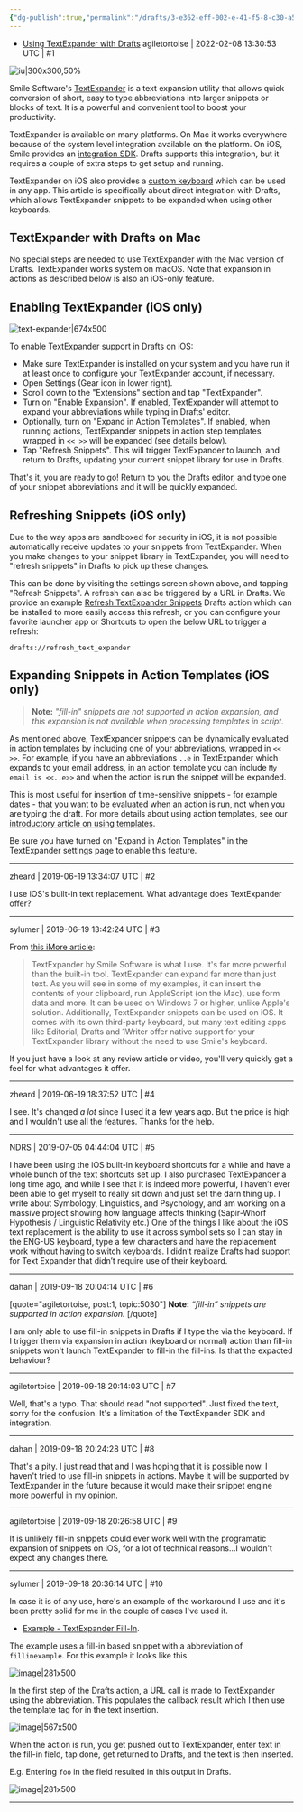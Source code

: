 ```yaml
---
{"dg-publish":true,"permalink":"/drafts/3-e362-eff-002-e-41-f5-8-c30-a5-d603181-ce-9-2/","dgHomeLink":true,"dgPassFrontmatter":false}
---
```


- [Using TextExpander with Drafts](https://forums.getdrafts.com/t/using-textexpander-with-drafts/5030)
agiletortoise | 2022-02-08 13:30:53 UTC | #1

![iu|300x300,50%](upload://rfs2PsGybT1XdXXFQPHoOCnanS7.jpeg) 

Smile Software's [TextExpander](https://shareasale.com/r.cfm?b=1244193&u=2085159&m=81274&urllink=&afftrack=) is a text expansion utility that allows quick conversion of short, easy to type abbreviations into larger snippets or blocks of text. It is a powerful and convenient tool to boost your productivity.

TextExpander is available on many platforms. On Mac it works everywhere because of the system level integration available on the platform. On iOS, Smile provides an [integration SDK](https://smilesoftware.com/textexpander-ios/sdk). Drafts supports this integration, but it requires a couple of extra steps to get setup and running.

TextExpander on iOS also provides a [custom keyboard](https://textexpander.com/entry/how-to-textexpander-custom-keyboard/) which can be used in any app. This article is specifically about direct integration with Drafts, which allows TextExpander snippets to be expanded when using other keyboards.

## TextExpander with Drafts on Mac

No special steps are needed to use TextExpander with the Mac version of Drafts. TextExpander works system on macOS. Note that expansion in actions as described below is also an iOS-only feature.

## Enabling TextExpander (iOS only)

![text-expander|674x500](upload://51eUKOyyqk88sdiNu48W6gSXU8K.png) 

To enable TextExpander support in Drafts on iOS:

- Make sure TextExpander is installed on your system and you have run it at least once to configure your TextExpander account, if necessary.
- Open Settings (Gear icon in lower right).
- Scroll down to the "Extensions" section and tap "TextExpander".
- Turn on "Enable Expansion". If enabled, TextExpander will attempt to expand your abbreviations while typing in Drafts' editor.
- Optionally, turn on "Expand in Action Templates". If enabled, when running actions, TextExpander snippets in action step templates wrapped in `<< >>` will be expanded (see details below).
- Tap "Refresh Snippets". This will trigger TextExpander to launch, and return to Drafts, updating your current snippet library for use in Drafts.

That's it, you are ready to go! Return to you the Drafts editor, and type one of your snippet abbreviations and it will be quickly expanded.

## Refreshing Snippets (iOS only)

Due to the way apps are sandboxed for security in iOS, it is not possible automatically receive updates to your snippets from TextExpander. When you make changes to your snippet library in TextExpander, you will need to "refresh snippets" in Drafts to pick up these changes.

This can be done by visiting the settings screen shown above, and tapping "Refresh Snippets".  A refresh can also be triggered by a URL in Drafts. We provide an example [Refresh TextExpander Snippets](https://actions.getdrafts.com/a/1X1) Drafts action which can be installed to more easily access this refresh, or you can configure your favorite launcher app or Shortcuts to open the below URL to trigger a refresh:

```plain
drafts://refresh_text_expander
```

## Expanding Snippets in Action Templates (iOS only)

> **Note:** _"fill-in" snippets are _not_ supported in action expansion, and this expansion is not available when processing templates in script._

As mentioned above, TextExpander snippets can be dynamically evaluated in action templates by including one of your abbreviations, wrapped in `<< >>`. For example, if you have an abbreviations `..e` in TextExpander which expands to your email address, in an action template you can include `My email is <<..e>>` and when the action is run the snippet will be expanded.

This is most useful for insertion of time-sensitive snippets - for example dates - that you want to be evaluated when an action is run, not when you are typing the draft. For more details about using action templates, see our [introductory article on using templates](https://forums.getdrafts.com/t/using-drafts-templates/3728).

Be sure you have turned on "Expand in Action Templates" in the TextExpander settings page to enable this feature.

-------------------------

zheard | 2019-06-19 13:34:07 UTC | #2

I use iOS's built-in text replacement. What advantage does TextExpander offer?

-------------------------

sylumer | 2019-06-19 13:42:24 UTC | #3

From [this iMore article](https://www.imore.com/how-text-replacement-typing-things-easier):

> TextExpander by Smile Software is what I use. It's far more powerful than the built-in tool. TextExpander can expand far more than just text. As you will see in some of my examples, it can insert the contents of your clipboard, run AppleScript (on the Mac), use form data and more. It can be used on Windows 7 or higher, unlike Apple's solution. Additionally, TextExpander snippets can be used on iOS. It comes with its own third-party keyboard, but many text editing apps like Editorial, Drafts and 1Writer offer native support for your TextExpander library without the need to use Smile's keyboard.

If you just have a look at any review article or video, you'll very quickly get a feel for what advantages it offer.

-------------------------

zheard | 2019-06-19 18:37:52 UTC | #4

I see. It's changed *a lot* since I used it a few years ago. But the price is high and I wouldn't use all the features. Thanks for the help.

-------------------------

NDRS | 2019-07-05 04:44:04 UTC | #5

I have been using the iOS built-in keyboard shortcuts for a while and have a whole bunch of the text shortcuts set up. I also purchased TextExpander a long time ago, and while I see that it is indeed more powerful, I haven’t ever been able to get myself to really sit down and just set the darn thing up. 
I write about Symbology, Linguistics, and Psychology, and am working on a massive project showing how language affects thinking (Sapir-Whorf Hypothesis / Linguistic Relativity etc.) One of the things I like about the iOS text replacement is the ability to use it across symbol sets so I can stay in the ENG-US keyboard, type a few characters and have the replacement work without having to switch keyboards. I didn’t realize Drafts had support for Text Expander that didn’t require use of their keyboard.

-------------------------

dahan | 2019-09-18 20:04:14 UTC | #6

[quote="agiletortoise, post:1, topic:5030"]
**Note:** *“fill-in” snippets are supported in action expansion.*
[/quote]

I am only able to use fill-in snippets in Drafts if I type the via the keyboard. If I trigger them via expansion in action (keyboard or normal) action than fill-in snippets won't launch TextExpander to fill-in the fill-ins. Is that the expacted behaviour?

-------------------------

agiletortoise | 2019-09-18 20:14:03 UTC | #7

Well, that's a typo. That should read "not supported".  Just fixed the text, sorry for the confusion.  It's a limitation of the TextExpander SDK and integration.

-------------------------

dahan | 2019-09-18 20:24:28 UTC | #8

That's a pity. I just read that and I was hoping that it is possible now. I haven't tried to use fill-in snippets in actions. Maybe it will be supported by TextExpander in the future because it would make their snippet engine more powerful in my opinion.

-------------------------

agiletortoise | 2019-09-18 20:26:58 UTC | #9

It is unlikely fill-in snippets could ever work well with the programatic expansion of snippets on iOS, for a lot of technical reasons...I wouldn't expect any changes there.

-------------------------

sylumer | 2019-09-18 20:36:14 UTC | #10

In case it is of any use, here's an example of the workaround I use and it's been pretty solid for me in the couple of cases I've used it.

* [Example - TextExpander Fill-In](https://actions.getdrafts.com/a/1Yw).

The example uses a fill-in based snippet with a abbreviation of `fillinexample`.  For this example it looks like this.

![image|281x500](upload://rnvC4uxUWb9ej3h7ekOENilh5Kz.jpeg) 

In the first step of the Drafts action, a URL call is made to TextExpander using the abbreviation.  This populates the callback result which I then use the template tag for in the text insertion.

![image|567x500](upload://esME75zqTfB9NqCpJgOFzIozAxv.png) 

When the action is run, you get pushed out to TextExpander, enter text in the fill-in field, tap done, get returned to Drafts, and the text is then inserted.

E.g. Entering `foo` in the field resulted in this output in Drafts.

![image|281x500](upload://7pGpgFhzoyxBj3ILyhqqBQNrKsh.jpeg)

-------------------------

